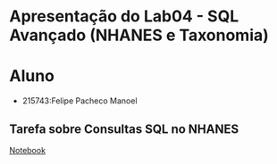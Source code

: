 # Apresentação do Lab04 - SQL Avançado (NHANES e Taxonomia)
# Aluno
* 215743:Felipe Pacheco Manoel
## Tarefa sobre Consultas SQL no NHANES
[Notebook](https://github.com/FelipePM01/MC536Lab/blob/main/lab04/notebook/lab04-sql-advanced.ipynb)

